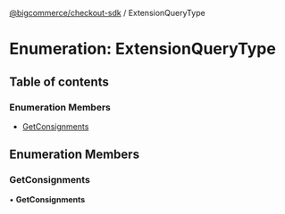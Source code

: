 [@bigcommerce/checkout-sdk](../README.md) / ExtensionQueryType

# Enumeration: ExtensionQueryType

## Table of contents

### Enumeration Members

- [GetConsignments](ExtensionQueryType.md#getconsignments)

## Enumeration Members

### GetConsignments

• **GetConsignments**
